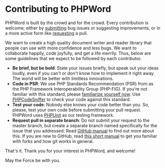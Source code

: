 # Contributing to PHPWord

PHPWord is built by the crowd and for the crowd. Every contribution is welcome; either by [submitting](https://github.com/PHPOffice/PHPWord/issues) bug issues or suggesting improvements, or in a more active form like [requesting](https://github.com/PHPOffice/PHPWord/pulls) a pull.

We want to create a high quality document writer and reader library that people can use with more confidence and less bugs. We want to collaborate happily, code joyfully, and get a life merrily. Thus, below are some guidelines that we expect to be followed by each contributor.

- **Be brief, but be bold**: State your issues briefly, but speak out your ideas loudly, even if you can't or don't know how to implement it right away. The world will be better with limitless innovations.
- **Code in PSR**: We use PHP Standards Recommendation (PSR) from as the PHP Framework Interoperability Group (PHP-FIG). If you're not familiar with this standard, please [familiarize yourself now](https://github.com/php-fig/fig-standards). Use [PHPCodeSniffer](http://pear.php.net/package/PHP_CodeSniffer/) to check your code against this standard.
- **Test your code**: Nobody else knows your code better than you. So, please, test your own code before submitting your pull request. PHPWord uses [PHPUnit](http://phpunit.de/) as our testing framework.
- **Request pull in separate branch**: Do not submit your request to the master branch, but create a separate branch named specifically for the issue that you addressed. Read [GitHub manual](https://help.github.com/articles/using-pull-requests) to find out more about this. If you are new to GitHub, read [this short manual](https://help.github.com/articles/fork-a-repo) to get you familiar with forks and how git works in general.

That's it. Thank you for your interest in PHPWord, and welcome!

May the Force be with you.
